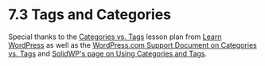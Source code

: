 # 7.3 Tags and Categories

Special thanks to the [Categories vs. Tags](https://learn.wordpress.org/lesson-plan/categories-versus-tags/) lesson plan from [Learn WordPress](https://learn.wordpress.org/) as well as the [WordPress.com Support Document on Categories vs. Tags](https://wordpress.com/support/posts/categories-vs-tags/) and [SolidWP's page on Using Categories and Tags](https://solidwp.com/tutorials/using-wordpress-categories-and-tags/).
